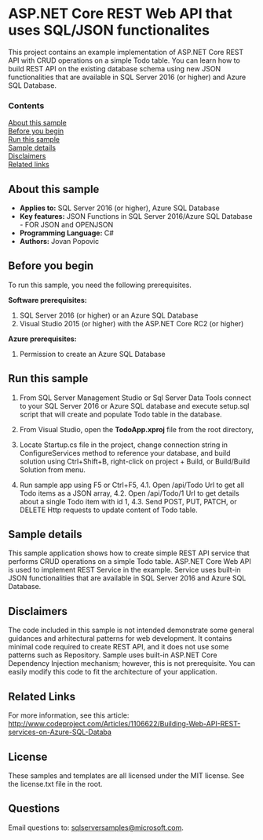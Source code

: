 # ASP.NET Core REST Web API that uses SQL/JSON functionalites 

This project contains an example implementation of ASP.NET Core REST API with CRUD operations on a simple Todo table. You can learn how to build REST API on the existing database schema using new JSON functionalities that are available in SQL Server 2016 (or higher) and Azure SQL Database.

### Contents

[About this sample](#about-this-sample)<br/>
[Before you begin](#before-you-begin)<br/>
[Run this sample](#run-this-sample)<br/>
[Sample details](#sample-details)<br/>
[Disclaimers](#disclaimers)<br/>
[Related links](#related-links)<br/>

<a name=about-this-sample></a>

## About this sample

- **Applies to:** SQL Server 2016 (or higher), Azure SQL Database
- **Key features:** JSON Functions in SQL Server 2016/Azure SQL Database - FOR JSON and OPENJSON
- **Programming Language:** C#
- **Authors:** Jovan Popovic

<a name=before-you-begin></a>

## Before you begin

To run this sample, you need the following prerequisites.

**Software prerequisites:**

1. SQL Server 2016 (or higher) or an Azure SQL Database
2. Visual Studio 2015 (or higher) with the ASP.NET Core RC2 (or higher)

**Azure prerequisites:**

1. Permission to create an Azure SQL Database

<a name=run-this-sample></a>

## Run this sample

1. From SQL Server Management Studio or Sql Server Data Tools connect to your SQL Server 2016 or Azure SQL database and execute setup.sql script that will create and populate Todo table in the database.

2. From Visual Studio, open the **TodoApp.xproj** file from the root directory,

3. Locate Startup.cs file in the project, change connection string in ConfigureServices method to reference your database, and build solution using Ctrl+Shift+B, right-click on project + Build, or Build/Build Solution from menu.

4. Run sample app using F5 or Ctrl+F5,
4.1. Open /api/Todo Url to get all Todo items as a JSON array,
4.2. Open /api/Todo/1 Url to get details about a single Todo item with id 1,
4.3. Send POST, PUT, PATCH, or DELETE Http requests to update content of Todo table.

<a name=sample-details></a>

## Sample details

This sample application shows how to create simple REST API service that performs CRUD operations on a simple Todo table.
ASP.NET Core Web API is used to implement REST Service in the example.
Service uses built-in JSON functionalities that are available in SQL Server 2016 and Azure SQL Database.

<a name=disclaimers></a>

## Disclaimers
The code included in this sample is not intended demonstrate some general guidances and arhitectural patterns for web development. It contains minimal code required to create REST API, and it does not use some patterns such as Repository. Sample uses built-in ASP.NET Core Dependency Injection mechanism; however, this is not prerequisite.
You can easily modify this code to fit the architecture of your application.

<a name=related-links></a>

## Related Links

For more information, see this article:
http://www.codeproject.com/Articles/1106622/Building-Web-API-REST-services-on-Azure-SQL-Databa

## License
These samples and templates are all licensed under the MIT license. See the license.txt file in the root.

## Questions
Email questions to: sqlserversamples@microsoft.com.